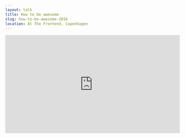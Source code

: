 ```yaml
---
layout: talk
title: How to be awesome
slug: how-to-be-awesome-2016
location: At The Frontend, Copenhagen
---
```


<iframe width="560" height="315" src="https://www.youtube.com/embed/TdQ-b0g_q3c" frameborder="0" allowfullscreen></iframe>